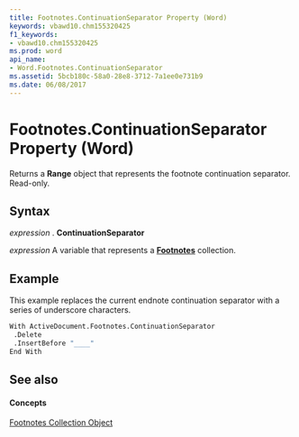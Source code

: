 ```yaml
---
title: Footnotes.ContinuationSeparator Property (Word)
keywords: vbawd10.chm155320425
f1_keywords:
- vbawd10.chm155320425
ms.prod: word
api_name:
- Word.Footnotes.ContinuationSeparator
ms.assetid: 5bcb180c-58a0-28e8-3712-7a1ee0e731b9
ms.date: 06/08/2017
---
```



# Footnotes.ContinuationSeparator Property (Word)

Returns a  **Range** object that represents the footnote continuation separator. Read-only.


## Syntax

 _expression_ . **ContinuationSeparator**

 _expression_ A variable that represents a **[Footnotes](footnotes-object-word.md)** collection.


## Example

This example replaces the current endnote continuation separator with a series of underscore characters.


```vb
With ActiveDocument.Footnotes.ContinuationSeparator 
 .Delete 
 .InsertBefore "____" 
End With
```


## See also


#### Concepts


[Footnotes Collection Object](footnotes-object-word.md)

